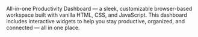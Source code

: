 All-in-one Productivity Dashboard — a sleek, customizable browser-based workspace built with vanilla HTML, CSS, and JavaScript. This dashboard includes interactive widgets to help you stay productive, organized, and connected — all in one place.
